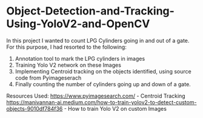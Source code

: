 # Object-Detection-and-Tracking-Using-YoloV2-and-OpenCV

In this project I wanted to count LPG Cylinders going in and out of a gate. For this purpose, I had resorted to the following:
1. Annotation tool to mark the LPG cylinders in images
2. Training Yolo V2 network on these Images
3. Implementing Centroid tracking on the objects identified, using source code from Pyimageserach
4. Finally counting the number of cylinders going up and down of a gate.


Resources Used:
https://www.pyimagesearch.com/ - Centroid Tracking
https://manivannan-ai.medium.com/how-to-train-yolov2-to-detect-custom-objects-9010df784f36 - How to train Yolo V2 on custom Images

